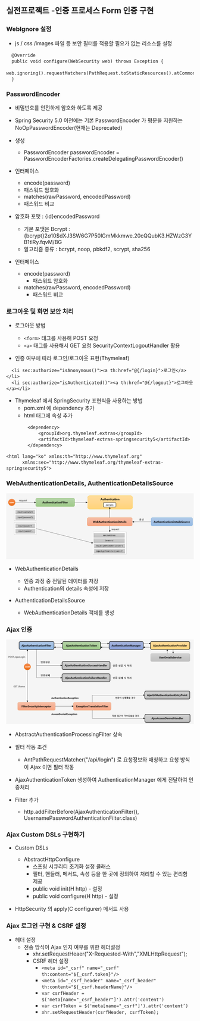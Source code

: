 ## 실전프로젝트 -인증 프로세스 Form 인증 구현

### WebIgnore 설정

- js / css /images 파일 등 보안 필터를 적용할 필요가 없는 리소스를 설정

~~~
  @Override
  public void configure(WebSecurity web) throws Exception {
    web.ignoring().requestMatchers(PathRequest.toStaticResources().atCommonLocations());
  }
~~~

### PasswordEncoder

- 비밀번호를 안전하게 암호화 하도록 제공
- Spring Security 5.0 이전에는 기본 PasswordEncoder 가 평문을 지원하는 NoOpPasswordEncoder(현재는 Deprecated)

- 생성
    - PasswordEncoder passwordEncoder = PasswordEncoderFactories.createDelegatingPasswordEncoder()

- 인터페이스
    - encode(password)
    - 패스워드 암호화
    - matches(rawPassword, encodedPassword)
    - 패스워드 비교

- 암호화 포맷 : {id}encodedPassword
    - 기본 포맷은 Bcrypt : {bcrypt}$2a$10$dXJ3SW6G7P50lGmMkkmwe.20cQQubK3.HZWzG3YB1tlRy.fqvM/BG
    - 알고리즘 종류 : bcrypt, noop, pbkdf2, scrypt, sha256

- 인터페이스
    - encode(password)
        - 패스워드 암호화
    - matches(rawPassword, encodedPassword)
        - 패스워드 비교

### 로그아웃 및 화면 보안 처리

- 로그아웃 방법
    - ```<form>``` 태그를 사용해 POST 요청
    - ```<a>``` 태그를 사용해서 GET 요청 SecurityContextLogoutHandler 활용

- 인증 여부에 따라 로그인/로그아웃 표현(Thymeleaf)

~~~  
  <li sec:authorize="isAnonymous()"><a th:href="@{/login}">로그인</a></li>
  <li sec:authorize="isAuthenticated()"><a th:href="@{/logout}">로그아웃</a></li>
~~~

- Thymeleaf 에서 SpringSecurity 표현식을 사용하는 방법
    - pom.xml 에 dependency 추가
    - html 태그에 속성 추가

~~~
        <dependency>
            <groupId>org.thymeleaf.extras</groupId>
            <artifactId>thymeleaf-extras-springsecurity5</artifactId>
        </dependency>
~~~

~~~
<html lang="ko" xmlns:th="http://www.thymeleaf.org"
      xmlns:sec="http://www.thymeleaf.org/thymeleaf-extras-springsecurity5">
~~~

### WebAuthenticationDetails, AuthenticationDetailsSource

![web_authentication_details](../static/images/web_authentication_details.png)

- WebAuthenticationDetails
    - 인증 과정 중 전달된 데이터를 저장
    - Authentication의 details 속성에 저장

- AuthenticationDetailsSource
    - WebAuthenticationDetails 객체를 생성

### Ajax 인증

![ajax_authentication](../static/images/ajax_authentication.png)

- AbstractAuthenticationProcessingFilter 상속
- 필터 작동 조건
    - AntPathRequestMatcher("/api/login") 로 요청정보와 매칭하고 요청 방식이 Ajax 이면 필터 작동

- AjaxAuthenticationToken 생성하여 AuthenticationManager 에게 전달하여 인증처리
  
- Filter 추가
    - http.addFilterBefore(AjaxAuthenticationFilter(), UsernamePasswordAuthenticationFilter.class)


### Ajax Custom DSLs 구현하기

- Custom DSLs
    - AbstractHttpConfigure
        - 스프링 시큐리티 초기화 설정 클래스
        - 필터, 핸들러, 메서드, 속성 등을 한 곳에 정의하여 처리할 수 있는 편리함 제공
        - public void init(H http) - 설정
        - public void configure(H http) - 설정

- HttpSecurity 의 apply(C configurer) 메서드 사용


### Ajax 로그인 구현 & CSRF 설정

- 헤더 설정
    - 전송 방식이 Ajax 인지 여부를 위한 헤더설정
        - xhr.setRequestHeaer("X-Requested-With","XMLHttpRequest"); 
        - CSRF 헤더 설정
            - ```<meta id="_csrf" name="_csrf" th:content="${_csrf.token}"/>```
            - ```<meta id="_csrf_header" name="_csrf_header" th:content="${_csrf.headerName}"/>```
            - ```var csrfHeader = $('meta[name="_csrf_header"]').attr('content')```
            - ```var csrfToken = $('meta[name="_csrf"]').attr('content’)```
            - ```xhr.setRequestHeader(csrfHeader, csrfToken);```
